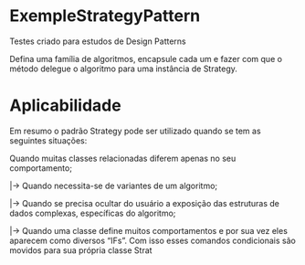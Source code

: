 # ExempleStrategyPattern
Testes criado para estudos de Design Patterns

Defina uma família de algoritmos, encapsule cada um e fazer com que o método delegue o algoritmo para uma instância de Strategy.

# Aplicabilidade

Em resumo o padrão Strategy pode ser utilizado quando se tem as seguintes situações:

Quando muitas classes relacionadas diferem apenas no seu comportamento;

|-> Quando necessita-se de variantes de um algoritmo;

|-> Quando se precisa ocultar do usuário a exposição das estruturas de dados complexas, específicas do algoritmo;

|-> Quando uma classe define muitos comportamentos e por sua vez eles aparecem como diversos “IFs”. Com isso esses comandos condicionais são movidos para sua própria classe Strat

